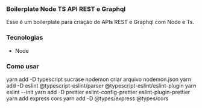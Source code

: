 ### Boilerplate Node TS API REST e Graphql

Esse é um boilerplate para criação de APIs REST e Graphql com Node e Ts.

### Tecnologias

- Node

### Como usar

yarn add -D typescript sucrase nodemon
criar arquivo nodemon.json
yarn add -D eslint @typescript-eslint/parser @typescript-eslint/eslint-plugin
yarn eslint --init
yarn add -D prettier eslint-config-prettier eslint-plugin-prettier
yarn add express cors
yarn add -D @types/express @types/cors
